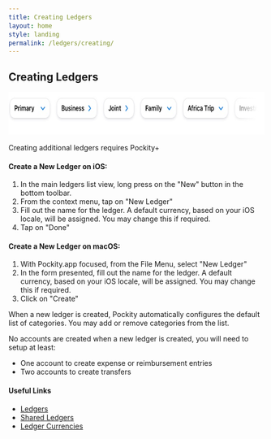 ```yaml
---
title: Creating Ledgers
layout: home
style: landing
permalink: /ledgers/creating/
---
```


## Creating Ledgers

<picture>
  <source media="(prefers-color-scheme: dark)" srcset="/assets/images/ledgers/header-dark.jpg 1x, /assets/images/ledgers/header-dark@2x.jpg 2x, /assets/images/ledgers/header-dark@3x.jpg 3x">
  <img src="/assets/images/ledgers/header.jpg" srcset="/assets/images/ledgers/header@2x.jpg 2x, /assets/images/ledgers/header@3x.jpg 3x" width="712" height="84" alt="Graphical representation of Pockity's ledgers"/>
</picture>

<div class="note">
  <p>Creating additional ledgers requires Pockity+</p>
</div>

#### Create a New Ledger on iOS:

1. In the main ledgers list view, long press on the "New" button in the bottom toolbar. 
2. From the context menu, tap on "New Ledger"
3. Fill out the name for the ledger. A default currency, based on your iOS locale, will be assigned. You may change this if required. 
4. Tap on "Done"

#### Create a New Ledger on macOS:

1. With Pockity.app focused, from the File Menu, select "New Ledger"
2. In the form presented, fill out the name for the ledger. A default currency, based on your iOS locale, will be assigned. You may change this if required. 
3. Click on "Create"

When a new ledger is created, Pockity automatically configures the default list of categories. You may add or remove categories from the list. 

No accounts are created when a new ledger is created, you will need to setup at least:
- One account to create expense or reimbursement entries
- Two accounts to create transfers 

#### Useful Links

- [Ledgers](/ledgers)
- [Shared Ledgers](/ledgers/shared/)
- [Ledger Currencies](/ledgers/currencies/)